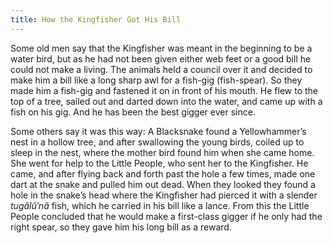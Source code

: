 ```yaml
---
title: How the Kingfisher Got His Bill
---
```

Some old men say that the Kingfisher was meant in the beginning to be a water bird, but as he had not been given either web feet or a good bill he could not make a living. The animals held a council over it and decided to make him a bill like a long sharp awl for a fish-gig (fish-spear). So they made him a fish-gig and fastened it on in front of his mouth. He flew to the top of a tree, sailed out and darted down into the water, and came up with a fish on his gig. And he has been the best gigger ever since.

Some others say it was this way: A Blacksnake found a Yellowhammer’s nest in a hollow tree, and after swallowing the young birds, coiled up to sleep in the nest, where the mother bird found him when she came home. She went for help to the Little People, who sent her to the Kingfisher. He came, and after flying back and forth past the hole a few times, made one dart at the snake and pulled him out dead. When they looked they found a hole in the snake’s head where the Kingfisher had pierced it with a slender _tugălû′nă_ fish, which he carried in his bill like a lance. From this the Little People concluded that he would make a first-class gigger if he only had the right spear, so they gave him his long bill as a reward.
